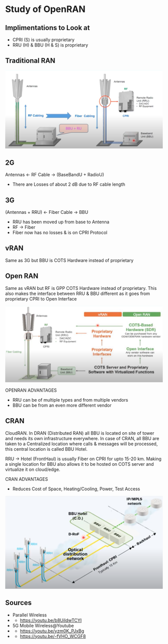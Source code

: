 # Study of OpenRAN

## Implimentations to Look at

- CPRI (S) is usually proprietary
- RRU (H) & BBU (H & S) is proprietary

## Traditional RAN

![2G -> 3G](../assets/w3/001.png)

**2G**
-
Antennas <- RF Cable -> (BaseBandU + RadioU)
- There are Losses of about 2 dB due to RF cable length

**3G**
-
(Antennas + RRU) <- Fiber Cable -> BBU
- RRU has been moved up from base to Antenna
- RF &rarr; Fiber
- Fiber now has no losses & is on CPRI Protocol

**vRAN**
-
Same as 3G but BBU is COTS Hardware instead of proprietary

**Open RAN**
-
Same as vRAN but RF is GPP COTS Hardware instead of proprietary. This also makes the interface between RRU & BBU different as it goes from proprietary CPRI to Open Interface

![vRAN vs OpenRAN](../assets/w3/002.png)

OPENRAN ADVANTAGES
- RRU can be of multiple types and from multiple vendors
- BBU can be from an even more different vendor

**CRAN**
-
CloudRAN. In DRAN (Distributed RAN) all BBU is located on site of tower and needs its own infrastructure everywhere. In case of CRAN, all BBU are taken to a Centralized location where calls & messages will be processed, this central location is called BBU Hotel.

RRU -> Hotel (FrontHaul) is usually Fiber on CPRI for upto 15-20 km. Making a single location for BBU also allows it to be hosted on COTS server and virtualize it on cloud/edge.

CRAN ADVANTAGES
- Reduces Cost of Space, Heating/Cooling, Power, Test Access

![CRAN isometric](../assets/w3/003.png)



## Sources
- Parallel Wireless
- - https://youtu.be/b8UiIdwTCYI
- 5G Mobile Wireless@Youtube
- - https://youtu.be/yzm0K_PJxBg
- - https://youtu.be/-fVHO_WCGF8
